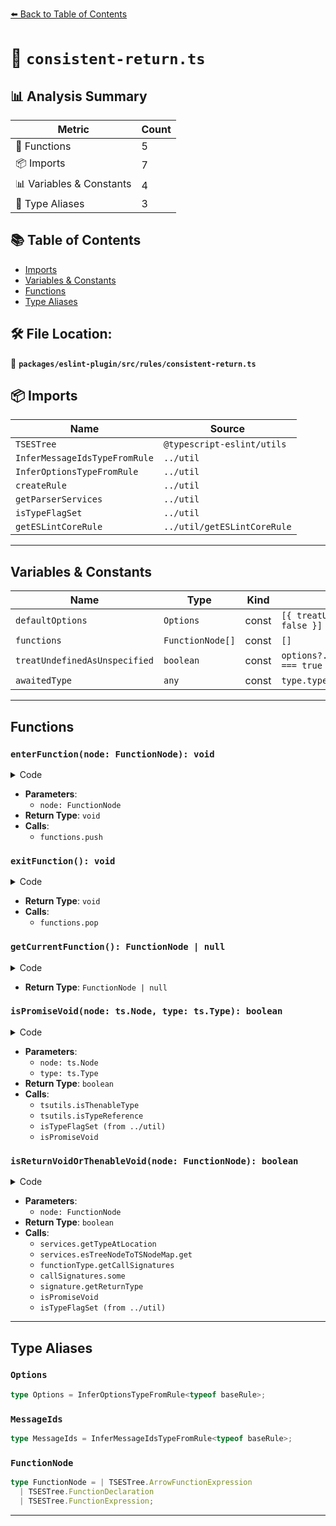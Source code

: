 [⬅️ Back to Table of Contents](../../../../index.md)

# 📄 `consistent-return.ts`

## 📊 Analysis Summary

| Metric | Count |
|--------|-------|
| 🔧 Functions | 5 |
| 📦 Imports | 7 |
| 📊 Variables & Constants | 4 |
| 📑 Type Aliases | 3 |

## 📚 Table of Contents

- [Imports](#imports)
- [Variables & Constants](#variables-constants)
- [Functions](#functions)
- [Type Aliases](#type-aliases)

## 🛠️ File Location:
📂 **`packages/eslint-plugin/src/rules/consistent-return.ts`**

## 📦 Imports

| Name | Source |
|------|--------|
| `TSESTree` | `@typescript-eslint/utils` |
| `InferMessageIdsTypeFromRule` | `../util` |
| `InferOptionsTypeFromRule` | `../util` |
| `createRule` | `../util` |
| `getParserServices` | `../util` |
| `isTypeFlagSet` | `../util` |
| `getESLintCoreRule` | `../util/getESLintCoreRule` |


---

## Variables & Constants

| Name | Type | Kind | Value | Exported |
|------|------|------|-------|----------|
| `defaultOptions` | `Options` | const | `[{ treatUndefinedAsUnspecified: false }]` | ✗ |
| `functions` | `FunctionNode[]` | const | `[]` | ✗ |
| `treatUndefinedAsUnspecified` | `boolean` | const | `options?.treatUndefinedAsUnspecified === true` | ✗ |
| `awaitedType` | `any` | const | `type.typeArguments?.[0]` | ✗ |


---

## Functions

### `enterFunction(node: FunctionNode): void`

<details><summary>Code</summary>

```ts
function enterFunction(node: FunctionNode): void {
      functions.push(node);
    }
```
</details>

- **Parameters**:
  - `node: FunctionNode`
- **Return Type**: `void`
- **Calls**:
  - `functions.push`
### `exitFunction(): void`

<details><summary>Code</summary>

```ts
function exitFunction(): void {
      functions.pop();
    }
```
</details>

- **Return Type**: `void`
- **Calls**:
  - `functions.pop`
### `getCurrentFunction(): FunctionNode | null`

<details><summary>Code</summary>

```ts
function getCurrentFunction(): FunctionNode | null {
      return functions[functions.length - 1] ?? null;
    }
```
</details>

- **Return Type**: `FunctionNode | null`
### `isPromiseVoid(node: ts.Node, type: ts.Type): boolean`

<details><summary>Code</summary>

```ts
function isPromiseVoid(node: ts.Node, type: ts.Type): boolean {
      if (
        tsutils.isThenableType(checker, node, type) &&
        tsutils.isTypeReference(type)
      ) {
        const awaitedType = type.typeArguments?.[0];
        if (awaitedType) {
          if (isTypeFlagSet(awaitedType, ts.TypeFlags.Void)) {
            return true;
          }
          return isPromiseVoid(node, awaitedType);
        }
      }
      return false;
    }
```
</details>

- **Parameters**:
  - `node: ts.Node`
  - `type: ts.Type`
- **Return Type**: `boolean`
- **Calls**:
  - `tsutils.isThenableType`
  - `tsutils.isTypeReference`
  - `isTypeFlagSet (from ../util)`
  - `isPromiseVoid`
### `isReturnVoidOrThenableVoid(node: FunctionNode): boolean`

<details><summary>Code</summary>

```ts
function isReturnVoidOrThenableVoid(node: FunctionNode): boolean {
      const functionType = services.getTypeAtLocation(node);
      const tsNode = services.esTreeNodeToTSNodeMap.get(node);
      const callSignatures = functionType.getCallSignatures();

      return callSignatures.some(signature => {
        const returnType = signature.getReturnType();
        if (node.async) {
          return isPromiseVoid(tsNode, returnType);
        }
        return isTypeFlagSet(returnType, ts.TypeFlags.Void);
      });
    }
```
</details>

- **Parameters**:
  - `node: FunctionNode`
- **Return Type**: `boolean`
- **Calls**:
  - `services.getTypeAtLocation`
  - `services.esTreeNodeToTSNodeMap.get`
  - `functionType.getCallSignatures`
  - `callSignatures.some`
  - `signature.getReturnType`
  - `isPromiseVoid`
  - `isTypeFlagSet (from ../util)`

---

## Type Aliases

### `Options`

```ts
type Options = InferOptionsTypeFromRule<typeof baseRule>;
```

### `MessageIds`

```ts
type MessageIds = InferMessageIdsTypeFromRule<typeof baseRule>;
```

### `FunctionNode`

```ts
type FunctionNode = | TSESTree.ArrowFunctionExpression
  | TSESTree.FunctionDeclaration
  | TSESTree.FunctionExpression;
```


---
